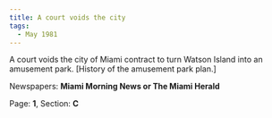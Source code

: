 ```yaml
---  
title: A court voids the city  
tags:  
  - May 1981  
---  
```

  
A court voids the city of Miami contract to turn Watson Island into an amusement park. [History of the amusement park plan.]  
  
Newspapers: **Miami Morning News or The Miami Herald**  
  
Page: **1**, Section: **C** 
